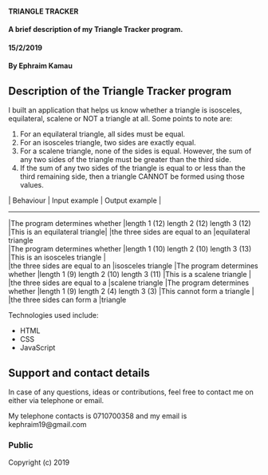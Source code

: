 #### TRIANGLE TRACKER
#### A brief description of my Triangle Tracker program.
#### 15/2/2019
#### By **Ephraim Kamau**

## Description of the Triangle Tracker program
<p>I built an application that helps us know whether a triangle is isosceles, equilateral, scalene or NOT a triangle at all.
Some points to note are:
<ol>
<li>For an equilateral triangle, all sides must be equal.</li>
<li>For an isosceles triangle, two sides are exactly equal.</li>
<li>For a scalene triangle, none of the sides is equal. However, the sum of any two sides of the triangle must be greater than the third side.</li>
<li>If the sum of any two sides of the triangle is equal to or less than the third remaining side, then a triangle CANNOT be formed using those values.</li></p>
</ol>

|       Behaviour                 |          Input example                     |           Output example      |
  ------------------------------- -------------------------------------------  ---------------------------------
|The program determines whether   |length 1 (12) length 2 (12)  length 3 (12)  |This is an equilateral triangle|
|the three sides  are equal to an
|equilateral triangle                             
|The program determines whether   |length 1 (10) length 2 (10)  length 3 (13)  |This is an isosceles triangle  |  
|the three sides are equal to an
|isosceles triangle
|The program determines whether   |length 1 (9) length 2 (10)  length 3 (11)   |This is a scalene triangle     |
|the three sides are equal to a
|scalene triangle
|The program determines whether   |length 1 (9) length 2 (4)  length 3 (3)     |This cannot form a triangle    |
|the three sides can form a
|triangle


<p>Technologies used include:</p>
<ul>
<li>HTML</li>
<li>CSS</li>
<li>JavaScript</li>
</ul>

## Support and contact details
<p>In case of any questions, ideas or contributions, feel free to contact me on either via telephone or email.</p>
<p>My telephone contacts is 0710700358 and my email is kephraim19@gmail.com</p>


### Public
Copyright (c) 2019
